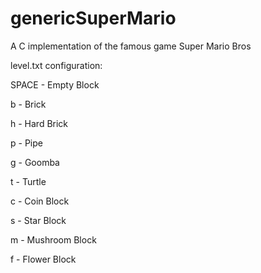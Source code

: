# genericSuperMario
A C implementation of the famous game Super Mario Bros

level.txt configuration:

SPACE - Empty Block

b - Brick

h - Hard Brick

p - Pipe

g - Goomba

t - Turtle

c - Coin Block

s - Star Block

m - Mushroom Block

f - Flower Block
